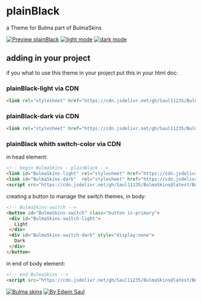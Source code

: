 
# plainBlack            

a Theme for Bulma part of BulmaSkins             

[![ Preview plainBlack ](https://img.shields.io/badge/-Preview_plainBlack-red)](https://saul11235.github.io/BulmaSkins/view?skin=plainBlack)
[![ light mode ](https://img.shields.io/badge/-light_mode-black)](https://saul11235.github.io/BulmaSkins/view?skin=plainBlack&dark=false)
[![ dark mode ](https://img.shields.io/badge/-dark_mode-black)](https://saul11235.github.io/BulmaSkins/view?skin=plainBlack&dark=true)

## adding in your project
if you what to use this theme in your project put this in your html doc:

### plainBlack-light via CDN
```html
<link rel="stylesheet" href="https://cdn.jsdelivr.net/gh/Saul11235/BulmaSkins@latest/skins/plainBlack.light.css">
```
### plainBlack-dark via CDN
```html
<link rel="stylesheet" href="https://cdn.jsdelivr.net/gh/Saul11235/BulmaSkins@latest/skins/plainBlack.dark.css">
```

### plainBlack whith switch-color via CDN
in head element:
```html
<!-- begin BulmaSkins - plainBlack -->
<link id="BulmaSkins-light" rel="stylesheet" href="https://cdn.jsdelivr.net/gh/Saul11235/BulmaSkins@latest/skins/plainBlack.light.css">
<link id="BulmaSkins-dark"  rel="stylesheet" href="https://cdn.jsdelivr.net/gh/Saul11235/BulmaSkins@latest/skins/plainBlack.dark.css">
<script src="https://cdn.jsdelivr.net/gh/Saul11235/BulmaSkins@latest/BulmaSkinsJs/first.js"></script>
```
creating a button to manage the switch themes, in body:            
```html
<!-- BulmaSkins-switch -->
<button id="BulmaSkins-switch" class="button is-primary">
 <div id="BulmaSkins-switch-light">
   Light
 </div>
 <div id="BulmaSkins-switch-dark" style="display:none">
   Dark
 </div>
</button>
```
in end of body element:            
```html
<!-- end BulmaSkins -->
<script src="https://cdn.jsdelivr.net/gh/Saul11235/BulmaSkins@latest/BulmaSkinsJs/last.js"></script>
```



[![Bulma skins](https://img.shields.io/badge/-Bulma_skins-blue)](https://saul11235.github.io/BulmaSkins/)
[![By Edwin Saul](https://img.shields.io/badge/-By_Edwin_Saul-black)](https://edwinsaul.com)
            